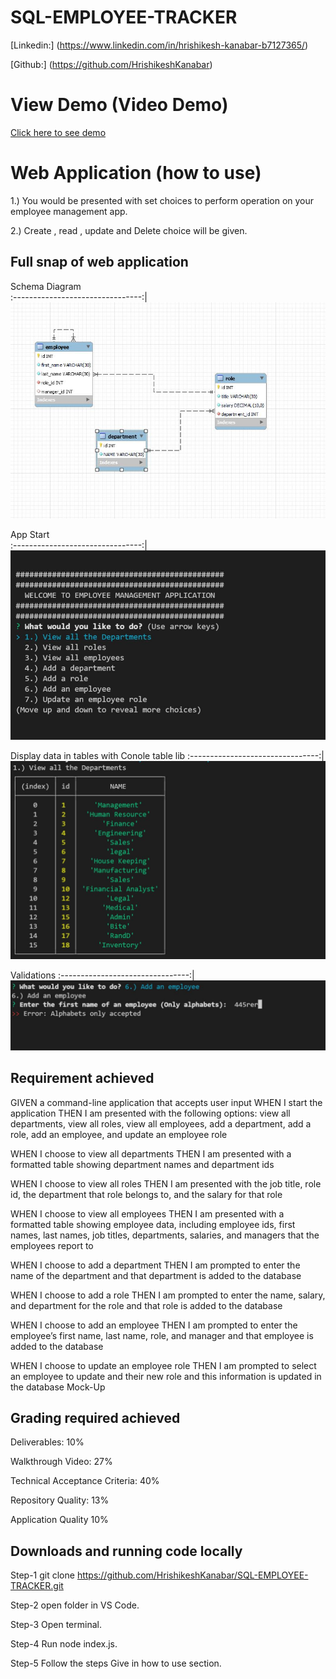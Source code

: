 # SQL-EMPLOYEE-TRACKER

[Linkedin:] (https://www.linkedin.com/in/hrishikesh-kanabar-b7127365/)

[Github:] (https://github.com/HrishikeshKanabar)

# View Demo (Video Demo)

 [Click here to see demo](https://drive.google.com/file/d/1BoUNTNaeAo-XegQu-W13Ixv5uZVcobx4/view?usp=sharing)


# Web Application (how to use)

 1.) You would be presented with set choices to perform operation on your employee management app.

 2.) Create , read , update and Delete choice will be given.


## Full snap of web application

Schema Diagram      
:--------------------------------:|
![App Start](https://github.com/HrishikeshKanabar/SQL-EMPLOYEE-TRACKER/blob/main/assets/schema.jpg)  

 App Start       
:--------------------------------:|
![App Start](https://github.com/HrishikeshKanabar/SQL-EMPLOYEE-TRACKER/blob/main/assets/emp1.JPG)      

Display data in tables with Conole table lib
:--------------------------------:|
![Display data in tables with Conole table lib ](https://github.com/HrishikeshKanabar/SQL-EMPLOYEE-TRACKER/blob/main/assets/emp2.JPG) 

Validations
:--------------------------------:|
![Validations](https://github.com/HrishikeshKanabar/SQL-EMPLOYEE-TRACKER/blob/main/assets/emp3.JPG) 
  
## Requirement achieved 

GIVEN a command-line application that accepts user input
WHEN I start the application
THEN I am presented with the following options: view all departments,
view all roles, view all employees, add a department, add a role, add an employee, and update an employee role

WHEN I choose to view all departments
THEN I am presented with a formatted table showing department names and department ids

WHEN I choose to view all roles
THEN I am presented with the job title, role id, the department that role belongs to, and the salary for that role

WHEN I choose to view all employees
THEN I am presented with a formatted table showing employee data, 
including employee ids, first names, last names, job titles, departments, salaries, and managers that the employees report to

WHEN I choose to add a department
THEN I am prompted to enter the name of the department and that department is added to the database

WHEN I choose to add a role
THEN I am prompted to enter the name, salary, and department for the role and that role is added to the database

WHEN I choose to add an employee
THEN I am prompted to enter the employee’s first name, last name, role, and manager and that employee is added to the database

WHEN I choose to update an employee role
THEN I am prompted to select an employee to update and their new role and this information is updated in the database 
Mock-Up


## Grading required achieved

Deliverables: 10%

Walkthrough Video: 27%

Technical Acceptance Criteria: 40%

Repository Quality: 13%

Application Quality 10%

## Downloads and running code locally

Step-1 git clone https://github.com/HrishikeshKanabar/SQL-EMPLOYEE-TRACKER.git

Step-2 open folder in VS Code.

Step-3 Open terminal.

Step-4 Run node index.js.

Step-5 Follow the steps Give in how to use section.

